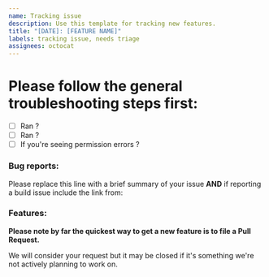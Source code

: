 ```yaml
---
name: Tracking issue
description: Use this template for tracking new features.
title: "[DATE]: [FEATURE NAME]"
labels: tracking issue, needs triage
assignees: octocat
---
```


# Please follow the general troubleshooting steps first:

- [ ] Ran ?
- [ ] Ran ?
- [ ] If you're seeing permission errors ?

<!-- You can erase any parts of this template not applicable to your Issue. -->

### Bug reports:

Please replace this line with a brief summary of your issue **AND** if reporting a build issue include the link from:

### Features:

**Please note by far the quickest way to get a new feature is to file a Pull Request.**

We will consider your request but it may be closed if it's something we're not actively planning to work on.
